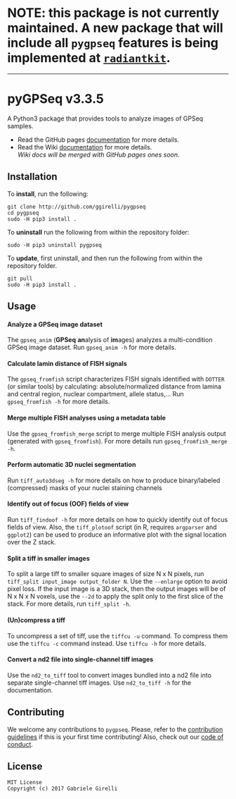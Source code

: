 # NOTE: this package is not currently maintained. A new package that will include all `pygpseq` features is being implemented at [`radiantkit`](https://github.com/ggirelli/radiantkit).

---


pyGPSeq v3.3.5
===

A Python3 package that provides tools to analyze images of GPSeq samples.

* Read the GitHub pages [documentation](https://ggirelli.github.io/pygpseq/) for more details.
* Read the Wiki [documentation](https://github.com/ggirelli/pygpseq/wiki) for more details.  
*Wiki docs will be merged with GitHub pages ones soon.*

Installation
-------------

To **install**, run the following:

```
git clone http://github.com/ggirelli/pygpseq
cd pygpseq
sudo -H pip3 install .
```

To **uninstall** run the following from within the repository folder:

```
sudo -H pip3 uninstall pygpseq
```

To **update**, first uninstall, and then run the following from within the repository folder.

```
git pull
sudo -H pip3 install .
```

Usage
----------

#### Analyze a GPSeq image dataset

The `gpseq_anim` (**GPSeq** **an**alysis of **im**ages) analyzes a multi-condition GPSeq image dataset. Run `gpseq_anim -h` for more details.

#### Calculate lamin distance of FISH signals

The `gpseq_fromfish` script characterizes FISH signals identified with `DOTTER` (or similar tools) by calculating: absolute/normalized distance from lamina and central region, nuclear compartment, allele status,... Run `gpseq_fromfish -h` for more details.

#### Merge multiple FISH analyses using a metadata table

Use the `gpseq_fromfish_merge` script to merge multiple FISH analysis output (generated with `gpseq_fromfish`). For more details run `gpseq_fromfish_merge -h`.

#### Perform automatic 3D nuclei segmentation

Run `tiff_auto3dseg -h` for more details on how to produce binary/labeled (compressed) masks of your nuclei staining channels

#### Identify out of focus (OOF) fields of view

Run `tiff_findoof -h` for more details on how to quickly identify out of focus fields of view. Also, the `tiff_plotoof` script (in R, requires `argparser` and `ggplot2`) can be used to produce an informative plot with the signal location over the Z stack.

#### Split a tiff in smaller images

To split a large tiff to smaller square images of size N x N pixels, run `tiff_split input_image output_folder N`. Use the `--enlarge` option to avoid pixel loss. If the input image is a 3D stack, then the output images will be of N x N x N voxels, use the `--2d` to apply the split only to the first slice of the stack. For more details, run `tiff_split -h`.

#### (Un)compress a tiff

To uncompress a set of tiff, use the `tiffcu -u` command. To compress them use the `tiffcu -c` command instead. Use `tiffcu -h` for more details.

#### Convert a nd2 file into single-channel tiff images

Use the `nd2_to_tiff` tool to convert images bundled into a nd2 file into separate single-channel tiff images. Use `nd2_to_tiff -h` for the documentation.

Contributing
---

We welcome any contributions to `pygpseq`. Please, refer to the [contribution guidelines](https://ggirelli.github.io/pygpseq/contributing) if this is your first time contributing! Also, check out our [code of conduct](https://ggirelli.github.io/pygpseq/code_of_conduct).

License
---

```
MIT License
Copyright (c) 2017 Gabriele Girelli
```
